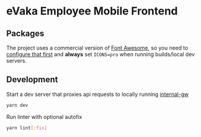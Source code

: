<!--
SPDX-FileCopyrightText: 2017-2020 City of Espoo

SPDX-License-Identifier: LGPL-2.1-or-later
-->

# eVaka Employee Mobile Frontend

## Packages

The project uses a commercial version of [Font Awesome](https://fontawesome.com/),
so you need to [configure that first](../../README.md#using-professional-icons)
and **always** set `ICONS=pro` when running builds/local dev servers.

## Development

Start a dev server that proxies api requests to locally running [internal-gw](../../../apigw/README.md)

```sh
yarn dev
```

Run linter with optional autofix

```sh
yarn lint[:fix]
```

